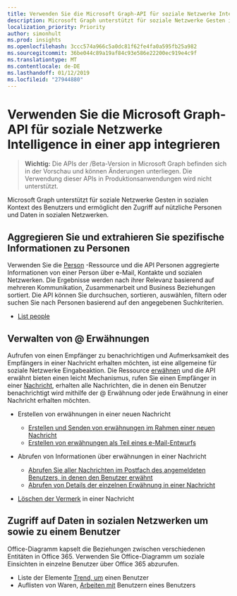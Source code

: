 ```yaml
---
title: Verwenden Sie die Microsoft Graph-API für soziale Netzwerke Intelligence in einer app integrieren
description: Microsoft Graph unterstützt für soziale Netzwerke Gesten in sozialen Kontext des Benutzers und ermöglicht den Zugriff auf nützliche Personen und Daten in sozialen Netzwerken.
localization_priority: Priority
author: simonhult
ms.prod: insights
ms.openlocfilehash: 3ccc574a966c5a0dc81f62fe4fa0a595fb25a982
ms.sourcegitcommit: 36be044c89a19af84c93e586e22200ec919e4c9f
ms.translationtype: MT
ms.contentlocale: de-DE
ms.lasthandoff: 01/12/2019
ms.locfileid: "27944880"
---
```

# <a name="use-the-microsoft-graph-api-to-integrate-social-intelligence-in-an-app"></a>Verwenden Sie die Microsoft Graph-API für soziale Netzwerke Intelligence in einer app integrieren

> **Wichtig:** Die APIs der /Beta-Version in Microsoft Graph befinden sich in der Vorschau und können Änderungen unterliegen. Die Verwendung dieser APIs in Produktionsanwendungen wird nicht unterstützt.

Microsoft Graph unterstützt für soziale Netzwerke Gesten in sozialen Kontext des Benutzers und ermöglicht den Zugriff auf nützliche Personen und Daten in sozialen Netzwerken.

## <a name="aggregate-and-extract-specific-information-about-people"></a>Aggregieren Sie und extrahieren Sie spezifische Informationen zu Personen

Verwenden Sie die [Person](../resources/person.md) -Ressource und die API Personen aggregierte Informationen von einer Person über e-Mail, Kontakte und sozialen Netzwerken. Die Ergebnisse werden nach ihrer Relevanz basierend auf mehreren Kommunikation, Zusammenarbeit und Business Beziehungen sortiert. Die API können Sie durchsuchen, sortieren, auswählen, filtern oder suchen Sie nach Personen basierend auf den angegebenen Suchkriterien.

- [List people](../api/user-list-people.md)

## <a name="manage--mentions"></a>Verwalten von @ Erwähnungen

Aufrufen von einen Empfänger zu benachrichtigen und Aufmerksamkeit des Empfängers in einer Nachricht erhalten möchten, ist eine allgemeine für soziale Netzwerke Eingabeaktion.
Die Ressource [erwähnen](../resources/mention.md) und die API erwähnt bieten einen leicht Mechanismus, rufen Sie einen Empfänger in einer [Nachricht](../resources/message.md), erhalten alle Nachrichten, die in denen ein Benutzer benachrichtigt wird mithilfe der @ Erwähnung oder jede Erwähnung in einer Nachricht erhalten möchten.

<!--
Include the next sentence when supporting events.

**Mention** is also supported by [Event](../resources/event.md).

-->

- Erstellen von erwähnungen in einer neuen Nachricht

  - [Erstellen und Senden von erwähnungen im Rahmen einer neuen Nachricht](../api/user-sendmail.md#request-2)
  - [Erstellen von erwähnungen als Teil eines e-Mail-Entwurfs](../api/user-post-messages.md#request-2)

- Abrufen von Informationen über erwähnungen in einer Nachricht

  - [Abrufen Sie aller Nachrichten im Postfach des angemeldeten Benutzers, in denen den Benutzer erwähnt](../api/user-list-messages.md#request-2)
  - [Abrufen von Details der einzelnen Erwähnung in einer Nachricht](../api/message-get.md#request-2)

- [Löschen der Vermerk](../api/message-delete.md#request-2) in einer Nachricht

## <a name="access-social-data-around-and-about-a-user"></a>Zugriff auf Daten in sozialen Netzwerken um sowie zu einem Benutzer

Office-Diagramm kapselt die Beziehungen zwischen verschiedenen Entitäten in Office 365. Verwenden Sie Office-Diagramm um soziale Einsichten in einzelne Benutzer über Office 365 abzurufen.

- Liste der Elemente [Trend, um](../api/insights-list-trending.md) einen Benutzer
- Auflisten von Waren, [Arbeiten mit](../api/user-list-people.md) Benutzern eines Benutzers
